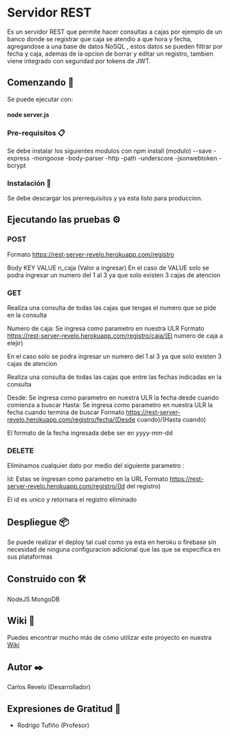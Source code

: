 # Servidor REST

Es un servidor REST que permite hacer consultas a cajas por ejemplo de un banco donde se registrar que caja se atendio a que hora y fecha, agregandose a una base de datos NoSQL
, estos datos se pueden filtrar por fecha y caja, ademas de la opcion de borrar y editar un registro, tambien viene integrado con seguridad por tokens de JWT.

## Comenzando 🚀

Se puede ejecutar con:
#### node server.js


### Pre-requisitos 📋

Se debe instalar los siguientes modulos con npm install (modulo) --save
-express
-mongoose
-body-parser
-http
-path
-underscore
-jsonwebtoken
-bcrypt

### Instalación 🔧

Se debe descargar los prerrequisitos y ya esta listo para produccion.


## Ejecutando las pruebas ⚙️
### POST
Formato
https://rest-server-revelo.herokuapp.com/registro

Body
KEY	VALUE
n_caja	(Valor a ingresar)
En el caso de VALUE solo se podra ingresar un numero del 1 al 3 ya que solo existen 3 cajas de atencion

### GET
Realiza una consulta de todas las cajas que tengas el numero que se pide en la consulta

Numero de caja: Se ingresa como parametro en nuestra ULR
Formato
https://rest-server-revelo.herokuapp.com/registro/caja/(El numero de caja a elejir)

En el caso solo se podra ingresar un numero del 1 al 3 ya que solo existen 3 cajas de atencion

Realiza una consulta de todas las cajas que entre las fechas indicadas en la consulta

Desde: Se ingresa como parametro en nuestra ULR la fecha desde cuando comienza a buscar
Hasta: Se ingresa como parametro en nuestra ULR la fecha cuando termina de buscar
Formato
https://rest-server-revelo.herokuapp.com/registro/fecha/(Desde cuando)/(Hasta cuando)

El formato de la fecha ingresada debe ser en yyyy-mm-dd

### DELETE

Eliminamos cualquier dato por medio del siguiente parametro :

Id: Estas se ingresan como parametro en la URL
Formato
https://rest-server-revelo.herokuapp.com/registro/(Id del registro)

El id es unico y retornara el registro eliminado

## Despliegue 📦

Se puede realizar el deploy tal cual como ya esta en heroku o firebase sin necesidad de ninguna configuracion adicional que las que se especifica en sus plataformas

## Construido con 🛠️

NodeJS
MongoDB

## Wiki 📖

Puedes encontrar mucho más de cómo utilizar este proyecto en nuestra [Wiki](https://rest-server-revelo.herokuapp.com/)

## Autor ✒️

Carlos Revelo (Desarrollador)

## Expresiones de Gratitud 🎁

* Rodrigo Tufiño (Profesor)
